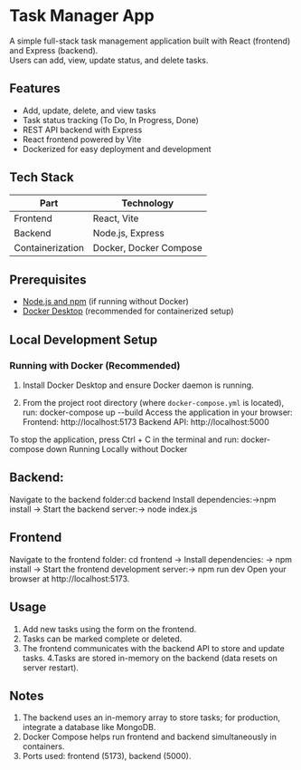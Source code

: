 # Task Manager App

A simple full-stack task management application built with React (frontend) and Express (backend).  
Users can add, view, update status, and delete tasks.
## Features
- Add, update, delete, and view tasks  
- Task status tracking (To Do, In Progress, Done)  
- REST API backend with Express  
- React frontend powered by Vite  
- Dockerized for easy deployment and development
## Tech Stack

| Part     | Technology          |
| -------- | ------------------- |
| Frontend | React, Vite         |
| Backend  | Node.js, Express    |
| Containerization | Docker, Docker Compose |
## Prerequisites
- [Node.js and npm](https://nodejs.org/en/download/) (if running without Docker)  
- [Docker Desktop](https://www.docker.com/products/docker-desktop) (recommended for containerized setup)
## Local Development Setup

### Running with Docker (Recommended)

1. Install Docker Desktop and ensure Docker daemon is running.

2. From the project root directory (where `docker-compose.yml` is located), run:
   docker-compose up --build
Access the application in your browser:
Frontend: http://localhost:5173
Backend API: http://localhost:5000

To stop the application, press Ctrl + C in the terminal and run:  docker-compose down
Running Locally without Docker
## Backend:
Navigate to the backend folder:cd backend
Install dependencies:->npm install  -> Start the backend server:-> node index.js
## Frontend
Navigate to the frontend folder: cd frontend -> Install dependencies: -> npm install -> Start the frontend development server:-> npm run dev
Open your browser at http://localhost:5173.
## Usage
1. Add new tasks using the form on the frontend.
2. Tasks can be marked complete or deleted.
3. The frontend communicates with the backend API to store and update tasks.
4.Tasks are stored in-memory on the backend (data resets on server restart).
## Notes
1. The backend uses an in-memory array to store tasks; for production, integrate a database like MongoDB.
2. Docker Compose helps run frontend and backend simultaneously in containers.
3. Ports used: frontend (5173), backend (5000).
